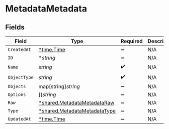 # MetadataMetadata


## Fields

| Field                                                                              | Type                                                                               | Required                                                                           | Description                                                                        |
| ---------------------------------------------------------------------------------- | ---------------------------------------------------------------------------------- | ---------------------------------------------------------------------------------- | ---------------------------------------------------------------------------------- |
| `CreatedAt`                                                                        | [*time.Time](https://pkg.go.dev/time#Time)                                         | :heavy_minus_sign:                                                                 | N/A                                                                                |
| `ID`                                                                               | **string*                                                                          | :heavy_minus_sign:                                                                 | N/A                                                                                |
| `Name`                                                                             | *string*                                                                           | :heavy_check_mark:                                                                 | N/A                                                                                |
| `ObjectType`                                                                       | *string*                                                                           | :heavy_check_mark:                                                                 | N/A                                                                                |
| `Objects`                                                                          | map[string]*string*                                                                | :heavy_minus_sign:                                                                 | N/A                                                                                |
| `Options`                                                                          | []*string*                                                                         | :heavy_minus_sign:                                                                 | N/A                                                                                |
| `Raw`                                                                              | [*shared.MetadataMetadataRaw](../../../pkg/models/shared/metadatametadataraw.md)   | :heavy_minus_sign:                                                                 | N/A                                                                                |
| `Type`                                                                             | [*shared.MetadataMetadataType](../../../pkg/models/shared/metadatametadatatype.md) | :heavy_minus_sign:                                                                 | N/A                                                                                |
| `UpdatedAt`                                                                        | [*time.Time](https://pkg.go.dev/time#Time)                                         | :heavy_minus_sign:                                                                 | N/A                                                                                |